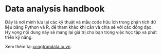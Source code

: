 # Data analysis handbook

Đây là nơi mình lưu lại các kỹ thuật và mẫu code hữu ích trong phân tích dữ liệu bằng Python và R, để tham khảo khi cần và chia sẻ với các đồng đạo. Hy vọng nội dung này sẽ mang lại giá trị cho bạn trong việc học tập và phát triển kỹ năng.

Xem thêm tại [congtrandata.io.vn](https://congtrandata.io.vn).

<!-- ```{tableofcontents}
``` -->



